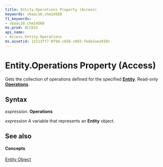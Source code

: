 ```yaml
---
title: Entity.Operations Property (Access)
keywords: vbaac10.chm14568
f1_keywords:
- vbaac10.chm14568
ms.prod: ACCESS
api_name:
- Access.Entity.Operations
ms.assetid: 13113ff7-0f9d-cb50-c603-fede2aea910c
---
```



# Entity.Operations Property (Access)

Gets the collection of operations defined for the specified  **[Entity](entity-object-access.md)**. Read-only **[Operations](operations-object-access.md)**.


## Syntax

 _expression_. **Operations**

 _expression_ A variable that represents an **Entity** object.


## See also


#### Concepts


[Entity Object](entity-object-access.md)


